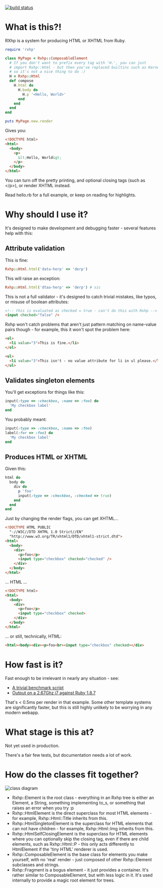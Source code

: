 [![build status](https://secure.travis-ci.org/fredemmott/rxhp.png)](http://travis-ci.org/fredemmott/rxhp)

What is this?!
==============

RXhp is a system for producing HTML or XHTML from Ruby.

```ruby
require 'rxhp'

class MyPage < Rxhp::ComposableElement
  # If you don't want to prefix every tag with 'H.', you can just
  # import Rxhp::Html - but then you've replaced builtins such as Kernel.p
  # so it's not a nice thing to do :)
  H = Rxhp::Html
  def compose
    H.html do
      H.body do
        H.p '<Hello, World>'
      end
    end
  end
end

puts MyPage.new.render
```

Gives you:

```html
<!DOCTYPE html>
<html>
  <body>
    <p>
      &lt;Hello, World&gt;
    </p>
  </body>
</html>
```

You can turn off the pretty printing, and optional closing tags (such as
\</p\>), or render XHTML instead.

Read hello.rb for a full example, or keep on reading for highlights.

Why should I use it?
====================

It's designed to make development and debugging faster - several features
help with this:

Attribute validation
--------------------

This is fine:

```ruby
Rxhp::Html.html('data-herp' => 'derp')
```

This will raise an exception:

```ruby
Rxhp::Html.html('dtaa-herp' => 'derp') # sic
```

This is not a full validator - it's designed to catch trivial mistakes,
like typos, or misuse of boolean attributes:

```html
<!-- this is evaluated as checked = true - can't do this with Rxhp -->
<input checked="false" />
```

Rxhp won't catch problems that aren't just pattern matching on name-value
pairs though - for example, this it won't spot the problem here:

```html
<ol>
  <li value="3">This is fine.</li>
</ol>

<ul>
  <li value="3">This isn't - no value attribute for li in ul please.</li>
</ul>
```

Validates singleton elements
----------------------------

You'll get exceptions for things like this:

```ruby
input(:type => :checkbox, :name => :foo) do
  'My checkbox label'
end
```

You probably meant:

```ruby
input(:type => :checkbox, :name => :foo)
label(:for => :foo) do
  'My checkbox label'
end
```

Produces HTML or XHTML
----------------------

Given this:

```ruby
html do
  body do
    div do
      p 'foo'
      input(:type => :checkbox, :checked => true)
    end
  end
end
```

Just by changing the render flags, you can get XHTML...

```html
<!DOCTYPE HTML PUBLIC
  "-//W3C//DTD XHTML 1.0 Strict//EN"
  "http://www.w3.org/TR/xhtml1/DTD/xhtml1-strict.dtd">
<html>
  <body>
    <div>
      <p>foo</p>
      <input type="checkbox" checked="checked" />
    </div>
  </body>
</html>
```

... HTML ...

```html
<!DOCTYPE html>
<html>
  <body>
    <div>
      <p>foo</p>
      <input type="checkbox" checked>
    </div>
  </body>
</html>
```

... or still, technically, HTML:

```html
<html><body><div><p>foo<br><input type="checkbox" checked></div>
```

How fast is it?
===============

Fast enough to be irrelevant in nearly any situation - see:

* [A trivial benchmark script](https://gist.github.com/1653689)
* [Output on a 2.67Ghz i7 against Ruby 1.8.7](https://gist.github.com/1653697)

That's < 0.5ms per render in that example. Some other template systems are
significantly faster, but this is still highly unlikely to be worrying in
any modern webapp.

What stage is this at?
======================

Not yet used in production.

There's a fair few tests, but documentation needs a lot of work.

How do the classes fit together?
================================

![class diagram](https://github.com/fredemmott/rxhp/raw/master/docs/base-classes.png)

* Rxhp::Element is the root class - everything in an Rxhp tree is either
  an Element, a String, something implementing to\_s, or something that
  raises an error when you try :p
* Rxhp::HtmlElement is the direct superclass for most HTML elements - for
  example, Rxhp::Html::Title inherits from this.
* Rxhp::HtmlSingletonElement is the superclass for HTML elements that can
  not have children - for example, Rxhp::Html::Img inherits from this.
* Rxhp::HtmlSelfClosingElement is the superclass for HTML elements where
  you can optionally skip the closing tag, even if there are child
  elements, such as Rxhp::Html::P - this only acts differently to
  HtmlElement if the 'tiny HTML' renderer is used.
* Rxhp::ComposableElement is the base class for elements you make yourself,
  with no 'real' render - just composed of other Rxhp::Element subclasses
  and strings.
* Rxhp::Fragment is a bogus element - it just provides a container. It's
  rather similar to ComposableElement, but with less logic in it. It's used
  internally to provide a magic root element for trees.
